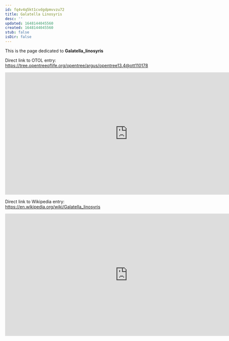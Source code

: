 ```yaml
---
id: fq4v4q5kt1cvdgdpmvvzu72
title: Galatella Linosyris
desc: ''
updated: 1648144045560
created: 1648144045560
stub: false
isDir: false
---
```

This is the page dedicated to **Galatella_linosyris**


Direct link to OTOL entry: https://tree.opentreeoflife.org/opentree/argus/opentree13.4@ott110178



<html>
    <body>
    <iframe src="https://tree.opentreeoflife.org/opentree/argus/opentree13.4@ott110178"
    width="800" height="400" frameborder="0" allowfullscreen> </iframe>
    </body>
</html>
    


Direct link to Wikipedia entry: https://en.wikipedia.org/wiki/Galatella_linosyris



<html>
    <body>
    <iframe src="https://en.wikipedia.org/wiki/Galatella_linosyris"
    width="800" height="400" frameborder="0" allowfullscreen> </iframe>
    </body>
</html>
    

